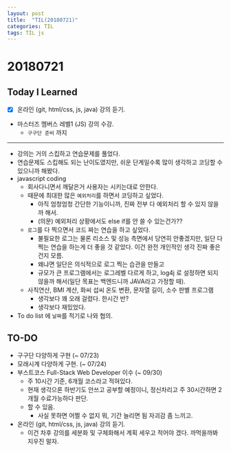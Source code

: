 ```yaml
---
layout: post
title:  "TIL(20180721)"
categories: TIL
tags: TIL js
---
```

# 20180721
## Today I Learned
* [x] 온라인 (git, html/css, js, java) 강의 듣기.
* 마스터즈 멤버스 레벨1 (JS) 강의 수강.
    * `구구단 준비` 까지

***

- 강의는 거의 스킵하고 연습문제를 풀었다.
- 연습문제도 스킵해도 되는 난이도였지만, 쉬운 단계일수록 많이 생각하고 코딩할 수 있으니까 해봤다.
- javascript coding
    - 회사다니면서 깨달은거 사용자는 시키는대로 안한다.
    - 때문에 최대한 많은 `예외처리`를 하면서 코딩하고 싶었다.
        - 아직 엄청엄청 간단한 기능이니까, 진짜 전부 다 예외처리 할 수 있지 않을까 해서.
        - (의문) 예외처리 상황에서도 else if를 안 쓸 수 있는건가??
    - `로그`를 다 찍으면서 코드 짜는 연습을 하고 싶었다.
        - 불필요한 로그는 물론 리소스 및 성능 측면에서 당연히 안좋겠지만, 일단 다 찍는 연습을 하는게 더 좋을 것 같았다. 이건 완전 개인적인 생각 진짜 좋은건지 모름.
        - 왜냐면 일단은 의식적으로 로그 찍는 습관을 만들고
        - 규모가 큰 프로그램에서는 로그레벨 다르게 하고, log4j 로 설정하면 되지 않을까 해서(일단 목표는 백엔드니까 JAVA라고 가정할 때).
    - 사칙연산, BMI 계산, 화씨 섭씨 온도 변환, 문자열 길이, 소수 판별 프로그램
        - 생각보다 꽤 오래 걸렸다. 한시간 반?
        - 생각보다 재밌었다. 
- To do list 에 `날짜`를 적기로 나와 협의.

## TO-DO
- 구구단 다양하게 구현 (~ 07/23)
- 모래시계 다양하게 구현. (~ 07/24)
- 부스트코스 Full-Stack Web Developer 이수 (~ 09/30)
    - 주 10시간 기준, 6개월 코스라고 적혀있다.
    - 현재 생각으론 하반기도 안쓰고 공부할 예정이니, 정신차리고 주 30시간하면 2개월 수료가능하다 판단.
    - 할 수 있음.
        - 사실 못하면 어쩔 수 없지 뭐, 기간 늘리면 됨 자괴감 좀 느끼고.
- 온라인 (git, html/css, js, java) 강의 듣기.
    - 이건 차후 강의를 세분화 및 구체화해서 계획 세우고 적어야 겠다. 까먹을까봐 지우진 말자.
